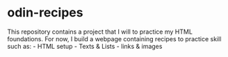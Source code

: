 # odin-recipes
This repository contains a project that I will to practice my HTML foundations.
For now, I build a webpage containing recipes to practice skill such as: 
        - HTML setup
        - Texts & Lists
        - links & images
